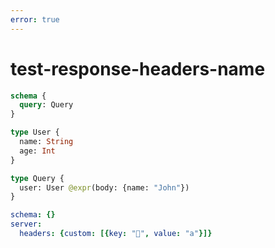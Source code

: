 ```yaml
---
error: true
---
```


# test-response-headers-name

```graphql @config
schema {
  query: Query
}

type User {
  name: String
  age: Int
}

type Query {
  user: User @expr(body: {name: "John"})
}
```

```yml @file:config.yml
schema: {}
server:
  headers: {custom: [{key: "🤣", value: "a"}]}
```
